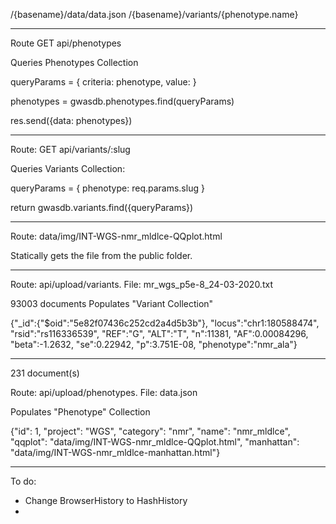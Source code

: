 /{basename}/data/data.json
/{basename}/variants/{phenotype.name}

--------
Route GET api/phenotypes

Queries Phenotypes Collection

queryParams = {
    criteria: phenotype,
    value: 
}

phenotypes = gwasdb.phenotypes.find(queryParams) 

res.send({data: phenotypes})




-----


Route: GET api/variants/:slug

Queries Variants Collection:

queryParams = {
    phenotype: req.params.slug
}

return gwasdb.variants.find({queryParams})




-----
Route:  data/img/INT-WGS-nmr_mldlce-QQplot.html

Statically gets the file from the public folder.

----


Route: api/upload/variants. File: mr_wgs_p5e-8_24-03-2020.txt 

93003 documents
Populates "Variant Collection"

{"_id":{"$oid":"5e82f07436c252cd2a4d5b3b"},
"locus":"chr1:180588474",
"rsid":"rs116336539",
"REF":"G",
"ALT":"T",
"n":11381,
"AF":0.00084296,
"beta":-1.2632,
"se":0.22942,
"p":3.751E-08,
"phenotype":"nmr_ala"}

-----
231 document(s)

Route: api/upload/phenotypes. File: data.json 


Populates "Phenotype" Collection

{"id": 1, 
"project": "WGS", 
"category": "nmr", 
"name": "nmr_mldlce", 
"qqplot": "data/img/INT-WGS-nmr_mldlce-QQplot.html", 
"manhattan": "data/img/INT-WGS-nmr_mldlce-manhattan.html"}



----

To do:
- Change BrowserHistory to HashHistory
- 